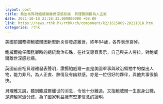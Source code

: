 ```yaml
---
layout: post
title: 喬治布殊對鮑威爾離世深感悲痛　貝理雅讚揚為人正直
date: 2021-10-18 23:58:33.000000000 +08:00
link: https://news.rthk.hk/rthk/ch/component/k2/1615809-20211018.htm
categories: rthk
---
```


美國前國務卿鮑威爾因新型肺炎併發症離世，終年84歲，各界表示哀悼。

鮑威爾擔任國務卿時的總統喬治布殊，在社交專頁表示，自己與夫人勞拉，對鮑威爾離世深感悲痛。

英國前首相貝理雅發表聲明，讚揚鮑威爾一直是美國軍事與政治領袖中的傑出人物，能力非凡，為人正直、熱情及有幽默感，亦是一位很好的夥伴，與他共事很愉快。

貝理雅又說，聽到鮑威爾離世的消息，令他十分難過，又指鮑威爾一生獻身公職，是跨越黨派分歧，為了國家利益擁有堅定信念的證明。

